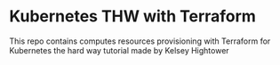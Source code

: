 # Kubernetes THW with Terraform
This repo contains computes resources provisioning with Terraform for Kubernetes the hard way tutorial made by Kelsey Hightower
